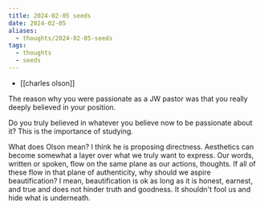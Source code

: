 ```yaml
---
title: 2024-02-05 seeds
date: 2024-02-05
aliases:
  - thoughts/2024-02-05-seeds
tags:
  - thoughts
  - seeds
---
```

- [[charles olson]]

The reason why you were passionate as a JW pastor was that you really deeply believed in your position.

Do you truly believed in whatever you believe now to be passionate about it? This is the importance of studying.

What does Olson mean? I think he is proposing directness. Aesthetics can become somewhat a layer over what we truly want to express. Our words, written or spoken, flow on the same plane as our actions, thoughts. If all of these flow in that plane of authenticity, why should we aspire beautification? I mean, beautification is ok as long as it is honest, earnest, and true and does not hinder truth and goodness. It shouldn't fool us and hide what is underneath.